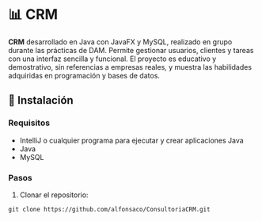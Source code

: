 # 📊 CRM

**CRM** desarrollado en Java con JavaFX y MySQL, realizado en grupo durante las prácticas de DAM. Permite gestionar usuarios, clientes y tareas con una interfaz sencilla y funcional. El proyecto es educativo y demostrativo, sin referencias a empresas reales, y muestra las habilidades adquiridas en programación y bases de datos.


## 🚀 Instalación

### Requisitos
- IntelliJ o cualquier programa para ejecutar y crear aplicaciones Java
- Java
- MySQL

### Pasos
1. Clonar el repositorio:
```
git clone https://github.com/alfonsaco/ConsultoriaCRM.git
